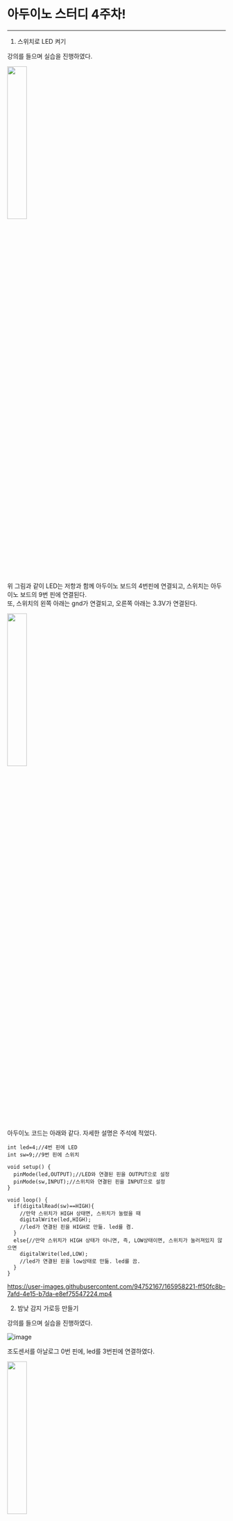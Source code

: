 # 아두이노 스터디 4주차!
-------

1. 스위치로 LED 켜기     

강의를 들으며 실습을 진행하였다.

<img src="https://user-images.githubusercontent.com/94752167/165957235-060f21d8-86dc-4914-9aa7-7bc73229d444.png" width="30%" height="30%">


위 그림과 같이 LED는 저항과 함께 아두이노 보드의 4번핀에 연결되고, 스위치는 아두이노 보드의 9번 핀에 연결된다.     
또, 스위치의 왼쪽 아래는 gnd가 연결되고, 오른쪽 아래는 3.3V가 연결된다.    

<img src="https://user-images.githubusercontent.com/94752167/165957715-ec5fe910-d9b8-4afd-a0f4-a3f0021df94e.jpg" width="30%" height="30%">

아두이노 코드는 아래와 같다. 자세한 설명은 주석에 적었다.
```
int led=4;//4번 핀에 LED
int sw=9;//9번 핀에 스위치

void setup() {
  pinMode(led,OUTPUT);//LED와 연결된 핀을 OUTPUT으로 설정
  pinMode(sw,INPUT);//스위치와 연결된 핀을 INPUT으로 설정
}

void loop() {
  if(digitalRead(sw)==HIGH){
    //만약 스위치가 HIGH 상태면, 스위치가 눌렸을 때
    digitalWrite(led,HIGH);
    //led가 연결된 핀을 HIGH로 만듦. led를 켬.
  }
  else{//만약 스위치가 HIGH 상태가 아니면, 즉, LOW상태이면, 스위치가 눌러져있지 않으면
    digitalWrite(led,LOW);
    //led가 연결된 핀을 low상태로 만듦. led를 끔.
  }
}
```

https://user-images.githubusercontent.com/94752167/165958221-ff50fc8b-7afd-4e15-b7da-e8ef75547224.mp4

2. 밤낮 감지 가로등 만들기    

강의를 들으며 실습을 진행하였다.

![image](https://user-images.githubusercontent.com/94752167/165958499-b2f70a08-2cc1-43b1-abac-1847bd3a199e.png)   

조도센서를 아날로그 0번 핀에, led를 3번핀에 연결하였다. 

<img src="https://user-images.githubusercontent.com/94752167/165961498-1e36997a-bae7-47c4-a5f5-6283098fcfe9.jpg" width="30%" height="30%">   

https://user-images.githubusercontent.com/94752167/165961708-81c91303-d7e0-4014-a444-24b6e5615aa8.mp4   

아래와 같이 시리얼 모니터의 cds값이 실시간으로 변화하는 것을 보며 코드의 if문에 적용할 적당한 cds값을 970으로 정하였다.
자세한 설명은 주석에 적어놓았다.

https://user-images.githubusercontent.com/94752167/165962091-b01f0fe3-bbed-42fc-be58-6cbacce2a6c8.mp4    

3. 후기   

이번에는 조도센서와 스위치의 사용법을 알게 되었다. 또한, 시리얼 모니터를 이용하여 적당한 값을 정하는 법을 배우게 되었다.    
매번 한두개씩 새로운 부품을 배워가는 것이 좋았다. 다음주에 사용할 초음파 센서도 궁금해졌다.
